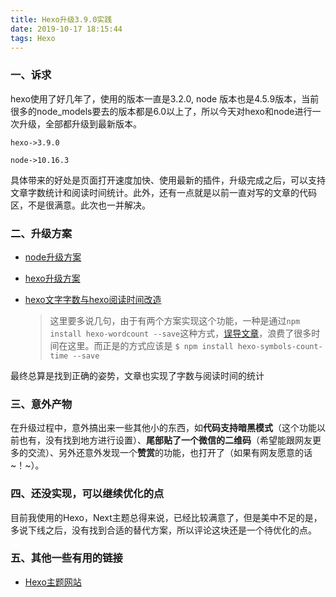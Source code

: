 ```yaml
---
title: Hexo升级3.9.0实践
date: 2019-10-17 18:15:44
tags: Hexo
---
```


### 一、诉求

hexo使用了好几年了，使用的版本一直是3.2.0, node 版本也是4.5.9版本，当前很多的node_models要去的版本都是6.0以上了，所以今天对hexo和node进行一次升级，全部都升级到最新版本。

`hexo->3.9.0`

`node->10.16.3`

具体带来的好处是页面打开速度加快、使用最新的插件，升级完成之后，可以支持文章字数统计和阅读时间统计。此外，还有一点就是以前一直对写的文章的代码区，不是很满意。此次也一并解决。

<!--more-->

### 二、升级方案

* [node升级方案](https://www.jianshu.com/p/504e8227b041)

* [hexo升级方案](https://blog.csdn.net/whjkm/article/details/81088518)

* [hexo文字字数与hexo阅读时间改造](https://blog.csdn.net/mqdxiaoxiao/article/details/93670772)

  > 这里要多说几句，由于有两个方案实现这个功能，一种是通过`npm install hexo-wordcount --save`这种方式，[误导文章](https://blog.csdn.net/ganzhilin520/article/details/79048036)，浪费了很多时间在这里。而正是的方式应该是 `$ npm install hexo-symbols-count-time --save`

最终总算是找到正确的姿势，文章也实现了字数与阅读时间的统计

### 三、意外产物

在升级过程中，意外搞出来一些其他小的东西，如**代码支持暗黑模式**（这个功能以前也有，没有找到地方进行设置）、**尾部贴了一个微信的二维码**（希望能跟网友更多的交流）、另外还意外发现一个**赞赏**的功能，也打开了（如果有网友愿意的话~！~）。

### 四、还没实现，可以继续优化的点

目前我使用的Hexo，Next主题总得来说，已经比较满意了，但是美中不足的是，多说下线之后，没有找到合适的替代方案，所以评论这块还是一个待优化的点。

### 五、其他一些有用的链接

* [Hexo主题网站](https://hexo.io/themes/)

  